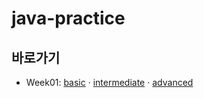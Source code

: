 # java-practice
## 바로가기
- Week01: [basic](./week01/basic) · [intermediate](./week01/intermediate) · [advanced](./week01/advanced)
